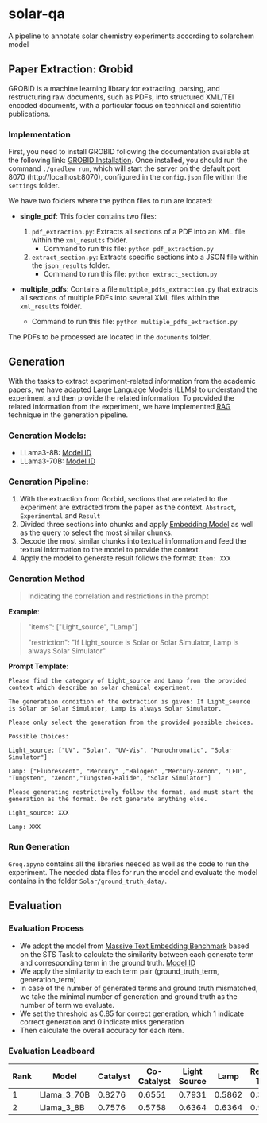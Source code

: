 # solar-qa
A pipeline to annotate solar chemistry experiments according to solarchem model


## Paper Extraction: Grobid

GROBID is a machine learning library for extracting, parsing, and restructuring raw documents, such as PDFs, into structured XML/TEI encoded documents, with a particular focus on technical and scientific publications.

### Implementation

First, you need to install GROBID following the documentation available at the following link: [GROBID Installation](https://grobid.readthedocs.io/en/latest/Install-Grobid/). Once installed, you should run the command `./gradlew run`, which will start the server on the default port 8070 (http://localhost:8070), configured in the `config.json` file within the `settings` folder.

We have two folders where the python files to run are located:

- **single_pdf**: This folder contains two files:
  1. `pdf_extraction.py`: Extracts all sections of a PDF into an XML file within the `xml_results` folder.
     - Command to run this file: `python pdf_extraction.py`
  2. `extract_section.py`: Extracts specific sections into a JSON file within the `json_results` folder.
     - Command to run this file: `python extract_section.py`

- **multiple_pdfs**: Contains a file `multiple_pdfs_extraction.py` that extracts all sections of multiple PDFs into several XML files within the `xml_results` folder.
  - Command to run this file: `python multiple_pdfs_extraction.py`

The PDFs to be processed are located in the `documents` folder.

## Generation

With the tasks to extract experiment-related information from the academic papers, we have adapted Large Language Models (LLMs) to understand the experiment and then provide the related information. To provided the related information from the experiment, we have implemented [RAG](https://arxiv.org/abs/2005.11401) technique in the generation pipeline.

### Generation Models:
- LLama3-8B: [Model ID](https://huggingface.co/meta-llama/Meta-Llama-3-8B-Instruct)
- LLama3-70B: [Model ID](https://huggingface.co/meta-llama/Meta-Llama-3-70B-Instruct)

### Generation Pipeline:

1. With the extraction from Gorbid, sections that are related to the experiment are extracted from the paper as the context. `Abstract`, `Experimental` and `Result`
2. Divided three sections into chunks and apply [Embedding Model](https://huggingface.co/Salesforce/SFR-Embedding-Mistral) as well as the query to select the most similar chunks.
3. Decode the most similar chunks into textual information and feed the textual information to the model to provide the context.
4. Apply the model to generate result follows the format: `Item: XXX`

### Generation Method

> Indicating the correlation and restrictions in the prompt

**Example**:
> "items": ["Light_source", "Lamp"]
> 
> "restriction": "If Light_source is Solar or Solar Simulator, Lamp is always Solar Simulator"

**Prompt Template**:

    Please find the category of Light_source and Lamp from the provided context which describe an solar chemical experiment.

    The generation condition of the extraction is given: If Light_source is Solar or Solar Simulator, Lamp is always Solar Simulator.

    Please only select the generation from the provided possible choices.

    Possible Choices:

    Light_source: ["UV", "Solar", "UV-Vis", "Monochromatic", "Solar Simulator"]

    Lamp: ["Fluorescent", "Mercury" ,"Halogen" ,"Mercury-Xenon", "LED", "Tungsten", "Xenon","Tungsten-Halide", "Solar Simulator"]

    Please generating restrictively follow the format, and must start the generation as the format. Do not generate anything else.

    Light_source: XXX

    Lamp: XXX

### Run Generation

`Groq.ipynb` contains all the libraries needed as well as the code to run the experiment. The needed data files for run the model and evaluate the model contains in the folder `Solar/ground_truth_data/`.

## Evaluation

### Evaluation Process
- We adopt the model from [Massive Text Embedding Benchmark](https://huggingface.co/blog/mteb) based on the STS Task to calculate the similarity between each generate term and corresponding term in the ground truth. [Model ID](https://huggingface.co/Salesforce/SFR-Embedding-Mistral)
- We apply the similarity to each term pair (ground_truth_term, generation_term)
- In case of the number of generated terms and ground truth mismatched, we take the minimal number of generation and ground truth as the number of term we evaluate.
- We set the threshold as 0.85 for correct generation, which 1 indicate correct generation and 0 indicate miss generation
- Then calculate the overall accuracy for each item.

### Evaluation Leadboard

| Rank |   Model    | Catalyst | Co-Catalyst | Light Source | Lamp   | Reactor Type | Reaction Medium | Operation Mode |
|------|------------|----------|-------------|--------------|--------|--------------|-----------------|----------------|
| 1 | Llama_3_70B | 0.8276   | 0.6551      | 0.7931       | 0.5862 | 0.3448       | 0.6207          | 0.7931         |
| 2 | Llama_3_8B | 0.7576   | 0.5758      | 0.6364       | 0.6364 | 0.5455       | 0.4242          | 0.7272         |       |




